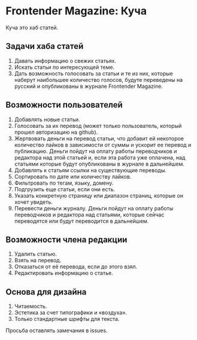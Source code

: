 # Frontender Magazine: Куча

Куча это хаб статей. 

## Задачи хаба статей

1. Давать информацию о свежих статьях.
2. Искать статьи по интересующей теме.
3. Дать возможность голосовать за статьи и те из них, которые наберут наибольшее количество голосов, будуте переведены на русский и опубликованы в журнале Frontender Magazine.


## Возможности пользователей

1. Добавлять новые статьи.
2. Голосовать за их перевод (может только пользователь, который прошел авторизацию на github).
3. Жертвовать деньги на перевод статьи, что добавит ей некоторое количество лайков в зависимости от суммы и ускорит ее перевод и публикацию. Деньги пойдут на оплату работы переводчиков и редактора над этой статьей и, если эта работа уже оплачена, над статьями которые будут опубликованы в журнале в дальнейшем.
3. Добавлять к статьям ссылки на существующие переводы.
4. Cортировать по дате или количеству лайков.
5. Фильтровать по тегам, языку, домену.
6. Подгрузить еще статьи, если они есть.
7. Указать конкретную страницу или диапазон страниц, которые он хочет увидеть.
8. Перевести деньги журналу. Деньги пойдут на оплату работы переводчиков и редактора над статьями, которые сейчас переводятся или будут переводится в дальнейшем.


## Возможности члена редакции

1. Удалить статью.
2. Взять на перевод.
3. Отказаться от её перевода, если до этого взял.
4. Редактировать информацию о статье.


## Основа для дизайна

1. Читаемость.
2. Эстетика за счет типографики и «воздуха».
3. Только стандартные шрифты для текста.

Просьба оставлять замечания в issues.